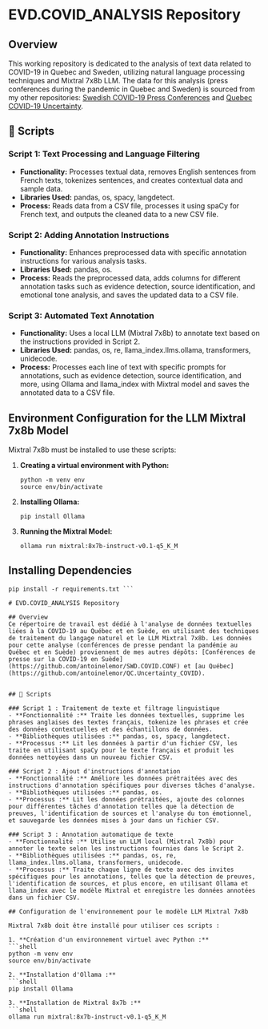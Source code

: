 # EVD.COVID_ANALYSIS Repository

## Overview
This working repository is dedicated to the analysis of text data related to COVID-19 in Quebec and Sweden, utilizing natural language processing techniques and Mixtral 7x8b LLM. The data for this analysis (press conferences during the pandemic in Quebec and Sweden) is sourced from my other repositories: [Swedish COVID-19 Press Conferences](https://github.com/antoinelemor/SWD.COVID.CONF) and [Quebec COVID-19 Uncertainty](https://github.com/antoinelemor/QC.Uncertainty_COVID).

## 📁 Scripts

### Script 1: Text Processing and Language Filtering
- **Functionality:** Processes textual data, removes English sentences from French texts, tokenizes sentences, and creates contextual data and sample data.
- **Libraries Used:** pandas, os, spacy, langdetect.
- **Process:** Reads data from a CSV file, processes it using spaCy for French text, and outputs the cleaned data to a new CSV file.

### Script 2: Adding Annotation Instructions
- **Functionality:** Enhances preprocessed data with specific annotation instructions for various analysis tasks.
- **Libraries Used:** pandas, os.
- **Process:** Reads the preprocessed data, adds columns for different annotation tasks such as evidence detection, source identification, and emotional tone analysis, and saves the updated data to a CSV file.

### Script 3: Automated Text Annotation
- **Functionality:** Uses a local LLM (Mixtral 7x8b) to annotate text based on the instructions provided in Script 2.
- **Libraries Used:** pandas, os, re, llama_index.llms.ollama, transformers, unidecode.
- **Process:** Processes each line of text with specific prompts for annotations, such as evidence detection, source identification, and more, using Ollama and llama_index with Mixtral model and saves the annotated data to a CSV file.

## Environment Configuration for the LLM Mixtral 7x8b Model

Mixtral 7x8b must be installed to use these scripts:

1. **Creating a virtual environment with Python:**
   ```shell
   python -m venv env
   source env/bin/activate 

2. **Installing Ollama:**
   ```shell
   pip install Ollama
   
3. **Running the Mixtral Model:**
   ```shell
   ollama run mixtral:8x7b-instruct-v0.1-q5_K_M

## Installing Dependencies
   ```shell 
   pip install -r requirements.txt ```

# EVD.COVID_ANALYSIS Repository

## Overview
Ce répertoire de travail est dédié à l'analyse de données textuelles liées à la COVID-19 au Québec et en Suède, en utilisant des techniques de traitement du langage naturel et le LLM Mixtral 7x8b. Les données pour cette analyse (conférences de presse pendant la pandémie au Québec et en Suède) proviennent de mes autres dépôts: [Conférences de presse sur la COVID-19 en Suède](https://github.com/antoinelemor/SWD.COVID.CONF) et [au Québec](https://github.com/antoinelemor/QC.Uncertainty_COVID).


## 📁 Scripts

### Script 1 : Traitement de texte et filtrage linguistique
- **Fonctionnalité :** Traite les données textuelles, supprime les phrases anglaises des textes français, tokenize les phrases et crée des données contextuelles et des échantillons de données.
- **Bibliothèques utilisées :** pandas, os, spacy, langdetect.
- **Processus :** Lit les données à partir d'un fichier CSV, les traite en utilisant spaCy pour le texte français et produit les données nettoyées dans un nouveau fichier CSV.

### Script 2 : Ajout d'instructions d'annotation
- **Fonctionnalité :** Améliore les données prétraitées avec des instructions d'annotation spécifiques pour diverses tâches d'analyse.
- **Bibliothèques utilisées :** pandas, os.
- **Processus :** Lit les données prétraitées, ajoute des colonnes pour différentes tâches d'annotation telles que la détection de preuves, l'identification de sources et l'analyse du ton émotionnel, et sauvegarde les données mises à jour dans un fichier CSV.

### Script 3 : Annotation automatique de texte
- **Fonctionnalité :** Utilise un LLM local (Mixtral 7x8b) pour annoter le texte selon les instructions fournies dans le Script 2.
- **Bibliothèques utilisées :** pandas, os, re, llama_index.llms.ollama, transformers, unidecode.
- **Processus :** Traite chaque ligne de texte avec des invites spécifiques pour les annotations, telles que la détection de preuves, l'identification de sources, et plus encore, en utilisant Ollama et llama_index avec le modèle Mixtral et enregistre les données annotées dans un fichier CSV.

## Configuration de l'environnement pour le modèle LLM Mixtral 7x8b

Mixtral 7x8b doit être installé pour utiliser ces scripts :

1. **Création d'un environnement virtuel avec Python :**
   ```shell
   python -m venv env
   source env/bin/activate 

2. **Installation d'Ollama :**
   ```shell
   pip install Ollama
   
3. **Installation de Mixtral 8x7b :**
   ```shell
   ollama run mixtral:8x7b-instruct-v0.1-q5_K_M

   

